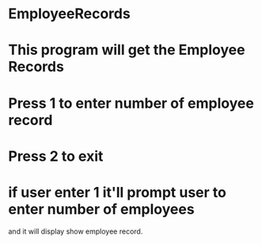 # EmployeeRecords
# This program will get the Employee Records
# Press 1 to enter number of employee record
# Press 2 to exit
# if user enter 1 it'll prompt user to enter number of employees
and it will display show employee record.

